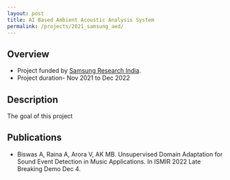 ```yaml
---
layout: post
title: AI Based Ambient Acoustic Analysis System
permalink: /projects/2021_samsung_aed/
---
```


## Overview

  - Project funded by [Samsung Research India]().
  - Project duration- Nov 2021 to Dec 2022

## Description
The goal of this project
<!---
<img class="img-cover mb-3" src="/assets/images/projects/2021_sensors_graph_abs.png" width="800" height="340">
<br />
--->

## Publications
- Biswas A, Raina A, Arora V, AK MB. Unsupervised Domain Adaptation for Sound Event Detection in Music Applications. In ISMIR 2022 Late Breaking Demo Dec 4.